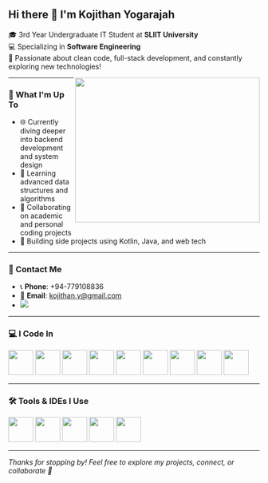## Hi there 👋 I'm Kojithan Yogarajah

🎓 3rd Year Undergraduate IT Student at **SLIIT University**  
💻 Specializing in **Software Engineering**  
🌱 Passionate about clean code, full-stack development, and constantly exploring new technologies!

<img align="right" width="370" height="290" src="https://i.pinimg.com/originals/47/f0/34/47f0342cec72b800463bf003eac1257e.gif">

---

### 🚀 What I'm Up To

- 🌐 Currently diving deeper into backend development and system design
- 🧠 Learning advanced data structures and algorithms
- 💬 Collaborating on academic and personal coding projects
- 🔧 Building side projects using Kotlin, Java, and web tech

---

### 📲 Contact Me

- 📞 **Phone**: +94-779108836  
- 📧 **Email**: kojithan.y@gmail.com  
- [<img src="https://img.shields.io/badge/LinkedIn-0077B5?style=for-the-badge&logo=linkedin&logoColor=white" />](https://www.linkedin.com/in/kojithan-y)

---

### 💻 I Code In

<img height="50" width="50" src="https://img.icons8.com/color/48/000000/kotlin.png" />
<img height="50" width="50" src="https://img.icons8.com/color/48/000000/java-coffee-cup-logo.png" />
<img height="50" width="50" src="https://img.icons8.com/color/48/000000/python.png" />
<img height="50" width="50" src="https://img.icons8.com/color/48/000000/c-programming.png" />
<img height="50" width="50" src="https://img.icons8.com/color/48/000000/javascript.png" />
<img height="50" width="50" src="https://img.icons8.com/color/48/000000/html-5.png" />
<img height="50" width="50" src="https://img.icons8.com/color/48/000000/css3.png" />
<img height="50" width="50" src="https://img.icons8.com/color/48/000000/mysql-logo.png" />
<img height="50" width="50" src="https://img.icons8.com/color/48/000000/mongodb.png" />

---

### 🛠️ Tools & IDEs I Use

<img height="50" width="50" src="https://img.icons8.com/color/48/000000/visual-studio-code-2019.png"/>
<img height="50" width="50" src="https://img.icons8.com/color/48/000000/intellij-idea.png"/>
<img height="50" width="50" src="https://img.icons8.com/color/48/000000/eclipse.png"/>
<img height="50" width="50" src="https://img.icons8.com/color/50/000000/git.png"/>
<img height="50" width="50" src="https://img.icons8.com/color/48/000000/figma--v1.png"/>

---

_Thanks for stopping by! Feel free to explore my projects, connect, or collaborate 🤝_

